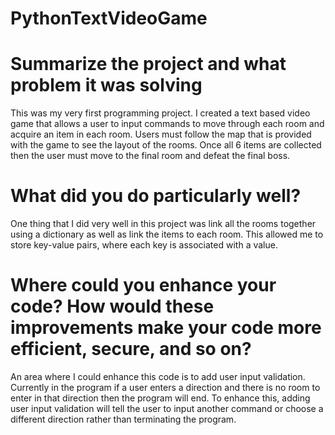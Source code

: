 # PythonTextVideoGame

# Summarize the project and what problem it was solving
This was my very first programming project. I created a text based video game that allows a user to input commands to move through each room and acquire an item in each room. Users must follow the map that is provided with the game to see the layout of the rooms. Once all 6 items are collected then the user must move to the final room and defeat the final boss.

# What did you do particularly well?
One thing that I did very well in this project was link all the rooms together using a dictionary as well as link the items to each room. This allowed me to store key-value pairs, where each key is associated with a value.


# Where could you enhance your code? How would these improvements make your code more efficient, secure, and so on?
An area where I could enhance this code is to add user input validation. Currently in the program if a user enters a direction and there is no room to enter in that direction then the program will end. To enhance this, adding user input validation will tell the user to input another command or choose a different direction rather than terminating the program.
